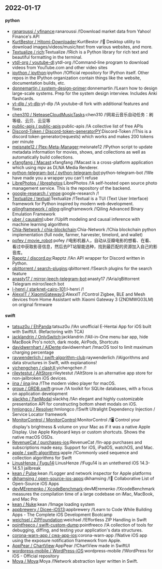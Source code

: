## 2022-01-17

#### python
* [ranaroussi / yfinance](https://github.com/ranaroussi/yfinance):ranaroussi /!Download market data from Yahoo! Finance's API
* [KurtBestor / Hitomi-Downloader](https://github.com/KurtBestor/Hitomi-Downloader):KurtBestor /!🍰
Desktop utility to download images/videos/music/text from various websites, and more.
* [Textualize / rich](https://github.com/Textualize/rich):Textualize /!Rich is a Python library for rich text and beautiful formatting in the terminal.
* [ytdl-org / youtube-dl](https://github.com/ytdl-org/youtube-dl):ytdl-org /!Command-line program to download videos from YouTube.com and other video sites
* [ipython / ipython](https://github.com/ipython/ipython):ipython /!Official repository for IPython itself. Other repos in the IPython organization contain things like the website, documentation builds, etc.
* [donnemartin / system-design-primer](https://github.com/donnemartin/system-design-primer):donnemartin /!Learn how to design large-scale systems. Prep for the system design interview. Includes Anki flashcards.
* [yt-dlp / yt-dlp](https://github.com/yt-dlp/yt-dlp):yt-dlp /!A youtube-dl fork with additional features and fixes
* [chen310 / NeteaseCloudMusicTasks](https://github.com/chen310/NeteaseCloudMusicTasks):chen310 /!网易云音乐自动任务：刷等级、云贝、云豆等
* [public-apis / public-apis](https://github.com/public-apis/public-apis):public-apis /!A collective list of free APIs
* [Discord-Token / Discord-token-generatorPY](https://github.com/Discord-Token/Discord-token-generatorPY):Discord-Token /!This is a discord token generator(requests) which works and makes 200 tokens per minute
* [meisnate12 / Plex-Meta-Manager](https://github.com/meisnate12/Plex-Meta-Manager):meisnate12 /!Python script to update metadata information for movies, shows, and collections as well as automatically build collections.
* [xfangfang / Macast](https://github.com/xfangfang/Macast):xfangfang /!Macast is a cross-platform application which using mpv as DLNA Media Renderer.
* [python-telegram-bot / python-telegram-bot](https://github.com/python-telegram-bot/python-telegram-bot):python-telegram-bot /!We have made you a wrapper you can't refuse
* [LibrePhotos / librephotos](https://github.com/LibrePhotos/librephotos):LibrePhotos /!A self-hosted open source photo management service. This is the repository of the backend.
* [google-research / vmoe](https://github.com/google-research/vmoe):google-research /!
* [Textualize / textual](https://github.com/Textualize/textual):Textualize /!Textual is a TUI (Text User Interface) framework for Python inspired by modern web development.
* [qilingframework / qiling](https://github.com/qilingframework/qiling):qilingframework /!Qiling Advanced Binary Emulation Framework
* [uber / causalml](https://github.com/uber/causalml):uber /!Uplift modeling and causal inference with machine learning algorithms
* [Chia-Network / chia-blockchain](https://github.com/Chia-Network/chia-blockchain):Chia-Network /!Chia blockchain python implementation (full node, farmer, harvester, timelord, and wallet)
* [pofey / movie_robot](https://github.com/pofey/movie_robot):pofey /!电影机器人，自动从豆瓣电影的想看、在看、看过中获取影音信息，然后去PT站智能选种，找到最匹配的资源加入自己的影音库。
* [Rapptz / discord.py](https://github.com/Rapptz/discord.py):Rapptz /!An API wrapper for Discord written in Python.
* [qbittorrent / search-plugins](https://github.com/qbittorrent/search-plugins):qbittorrent /!Search plugins for the search feature
* [anasty17 / mirror-leech-telegram-bot](https://github.com/anasty17/mirror-leech-telegram-bot):anasty17 /!Aria/qBittorrent Telegram mirror/leech bot
* [l-henri / starknet-cairo-101](https://github.com/l-henri/starknet-cairo-101):l-henri /!
* [AlexxIT / XiaomiGateway3](https://github.com/AlexxIT/XiaomiGateway3):AlexxIT /!Control Zigbee, BLE and Mesh devices from Home Assistant with Xiaomi Gateway 3 (ZNDMWG03LM) on original firmware

#### swift
* [tatsuz0u / EhPanda](https://github.com/tatsuz0u/EhPanda):tatsuz0u /!An unofficial E-Hentai App for iOS built with SwiftUI. (Refactoring with TCA)
* [jacklandrin / OnlySwitch](https://github.com/jacklandrin/OnlySwitch):jacklandrin /!All-in-One menu bar app, hide MacBook Pro's notch, dark mode, AirPods, Shortcuts
* [davidwernhart / AlDente](https://github.com/davidwernhart/AlDente):davidwernhart /!macOS tool to limit maximum charging percentage
* [raywenderlich / swift-algorithm-club](https://github.com/raywenderlich/swift-algorithm-club):raywenderlich /!Algorithms and data structures in Swift, with explanations!
* [yichengchen / clashX](https://github.com/yichengchen/clashX):yichengchen /!
* [rileytestut / AltStore](https://github.com/rileytestut/AltStore):rileytestut /!AltStore is an alternative app store for non-jailbroken iOS devices.
* [iina / iina](https://github.com/iina/iina):iina /!The modern video player for macOS.
* [groue / GRDB.swift](https://github.com/groue/GRDB.swift):groue /!A toolkit for SQLite databases, with a focus on application development
* [slackhq / PanModal](https://github.com/slackhq/PanModal):slackhq /!An elegant and highly customizable presentation API for constructing bottom sheet modals on iOS.
* [hmlongco / Resolver](https://github.com/hmlongco/Resolver):hmlongco /!Swift Ultralight Dependency Injection / Service Locator framework
* [MonitorControl / MonitorControl](https://github.com/MonitorControl/MonitorControl):MonitorControl /!🖥
Control your display's brightness & volume on your Mac as if it was a native Apple Display. Use Apple Keyboard keys or custom shortcuts. Shows the native macOS OSDs.
* [RevenueCat / purchases-ios](https://github.com/RevenueCat/purchases-ios):RevenueCat /!In-app purchases and subscriptions made easy. Support for iOS, iPadOS, watchOS, and Mac.
* [apple / swift-algorithms](https://github.com/apple/swift-algorithms):apple /!Commonly used sequence and collection algorithms for Swift
* [LinusHenze / Fugu14](https://github.com/LinusHenze/Fugu14):LinusHenze /!Fugu14 is an untethered iOS 14.3-14.5.1 jailbreak
* [kean / Pulse](https://github.com/kean/Pulse):kean /!Logger and network inspector for Apple platforms
* [dkhamsing / open-source-ios-apps](https://github.com/dkhamsing/open-source-ios-apps):dkhamsing /!📱
Collaborative List of Open-Source iOS Apps
* [devMEremenko / XcodeBenchmark](https://github.com/devMEremenko/XcodeBenchmark):devMEremenko /!XcodeBenchmark measures the compilation time of a large codebase on iMac, MacBook, and Mac Pro
* [kean / Nuke](https://github.com/kean/Nuke):kean /!Image loading system
* [appbrewery / Dicee-iOS13](https://github.com/appbrewery/Dicee-iOS13):appbrewery /!Learn to Code While Building Apps - The Complete iOS Development Bootcamp
* [weichsel / ZIPFoundation](https://github.com/weichsel/ZIPFoundation):weichsel /!Effortless ZIP Handling in Swift
* [pointfreeco / swift-custom-dump](https://github.com/pointfreeco/swift-custom-dump):pointfreeco /!A collection of tools for debugging, diffing, and testing your application's data structures.
* [corona-warn-app / cwa-app-ios](https://github.com/corona-warn-app/cwa-app-ios):corona-warn-app /!Native iOS app using the exposure notification framework from Apple.
* [AppPear / ChartView](https://github.com/AppPear/ChartView):AppPear /!ChartView made in SwiftUI
* [wordpress-mobile / WordPress-iOS](https://github.com/wordpress-mobile/WordPress-iOS):wordpress-mobile /!WordPress for iOS - Official repository
* [Moya / Moya](https://github.com/Moya/Moya):Moya /!Network abstraction layer written in Swift.
